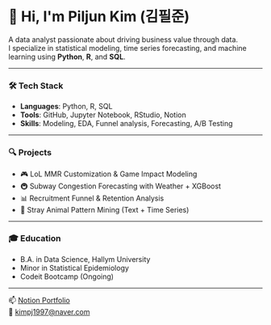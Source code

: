 # 👋 Hi, I'm Piljun Kim (김필준)

A data analyst passionate about driving business value through data.  
I specialize in statistical modeling, time series forecasting, and machine learning using **Python**, **R**, and **SQL**.

---

### 🛠 Tech Stack  
- **Languages**: Python, R, SQL  
- **Tools**: GitHub, Jupyter Notebook, RStudio, Notion  
- **Skills**: Modeling, EDA, Funnel analysis, Forecasting, A/B Testing

---

### 🔍 Projects  
- 🎮 LoL MMR Customization & Game Impact Modeling  
- 🚇 Subway Congestion Forecasting with Weather + XGBoost  
- 📊 Recruitment Funnel & Retention Analysis  
- 🐶 Stray Animal Pattern Mining (Text + Time Series)

---

### 🎓 Education  
- B.A. in Data Science, Hallym University  
- Minor in Statistical Epidemiology  
- Codeit Bootcamp (Ongoing)

---

📫 [Notion Portfolio](https://notion.so/abbb0b673a594e5899f3ad4a2880e666)  
📧 kimpj1997@naver.com
